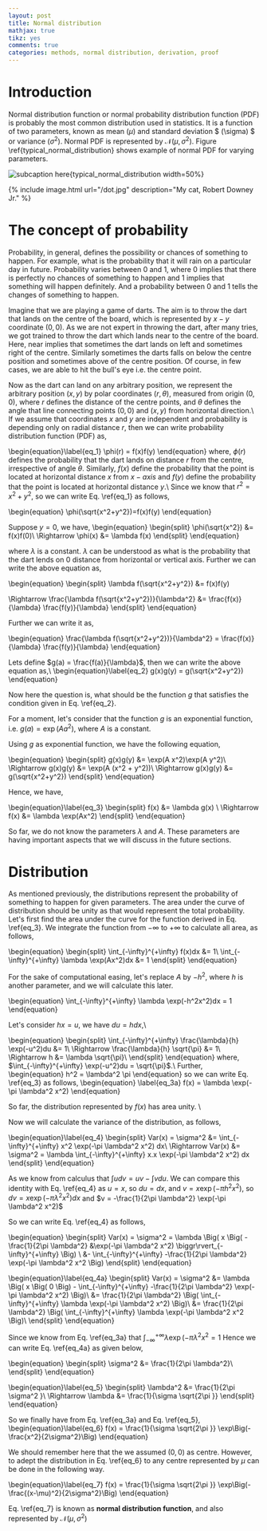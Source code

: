 ```yaml
---
layout: post
title: Normal distribution
mathjax: true
tikz: yes
comments: true  
categories: methods, normal distribution, derivation, proof
---
```


<div style="display:none">
\(
  \def\<#1>{\left<#1\right>}
  \newcommand{\ddx}[2]{\frac{#1}{#2}}
  \newcommand{\CC}{\mathbf{C}}
  \newcommand{\bld}[1]{\boldsymbol{#1}}
  \newcommand{\hbld}[1]{\hat{\boldsymbol{#1}}}
  \newcommand{\textbf}[1]{\mathbf{#1}}
  \newcommand{\textit}[1]{\mathit{#1}}
\)
</div>


# Introduction
Normal distribution function or normal probability distribution function (PDF) is probably the most common distribution used in statistics. It is a function of two parameters, known as mean $(\mu)$ and standard deviation $ (\sigma) $ or variance $(\sigma^2)$. Normal PDF is represented by $\mathcal{N}(\mu, \sigma^2)$.  Figure \ref{typical_normal_distribution} shows example of normal PDF for varying parameters. 


<script type="text/tikz">
\begin{tikzpicture}
\draw[-](-3.5,0)--(3.5,0);
\draw[-](0,0)--(0,0.5*10);
\foreach \x in {0.1,0.2,0.3,0.4}{
\draw[-](-0.1,\x*10)-- (0.1,\x*10) node[label=right:{\x}]{};
}
\foreach \x in {-3,-2,...,3}{
\draw[-](\x, -0.1)--(\x, 0.1)node[label=below:{\x}]{};
}
\draw[samples=70, color=red]plot(\x, {10*(1/(sqrt(2*pi*1))*exp(-(\x-0)^2/(2*1)))});
\end{tikzpicture}
</script>


![subcaption here](){typical_normal_distribution width=50%}

{% include image.html url="/dot.jpg" description="My cat, Robert Downey Jr." %}



# The concept of probability

Probability, in general, defines the possibility or chances of something to happen. For example, what is the probability that it will rain on a particular day in future. Probability varies between $0$ and $1$, where $0$ implies that there is perfectly no chances of something to happen and $1$ implies that something will happen definitely. And a probability between $0$ and $1$ tells the changes of something to happen.

Imagine that we are playing a game of darts. The aim is to throw the dart that lands on the centre of the board, which is represented by $x-y$ coordinate $(0,0)$. As we are not expert in throwing the dart, after many tries, we got trained to throw the dart which lands near to the centre of the board. Here, near implies that sometimes the dart lands on left and sometimes right of the centre. Similarly sometimes the darts falls on below the centre position and sometimes above of the centre position. Of course, in few cases, we are able to hit the bull's eye i.e. the centre point.

Now as the dart can land on any arbitrary position, we represent the arbitrary position $(x,y)$ by polar coordinates $(r,\theta)$, measured from  origin $(0,0)$, where $r$ defines the distance of the centre points, and $\theta$ defines the angle that line connecting points $(0,0)$ and $(x,y)$ from horizontal direction.\\ 
If we assume that coordinates $x$ and $y$ are independent and probability is depending only on radial distance $r$, then we can write probability distribution function (PDF) as,

\begin{equation}\label{eq_1}
\phi(r) = f(x)f(y)
\end{equation}
where, $\phi(r)$ defines the probability that the dart lands on distance $r$ from the centre, irrespective of angle $\theta$. Similarly, $f(x)$ define the probability that the point is located at horizontal distance $x$ from $x-axis$ and $f(y)$ define the probability that the point is located at horizontal distance $y$.\\
Since we know that $r^2=x^2+y^2$, so we can write Eq. \ref{eq_1} as follows, 

\begin{equation}
\phi(\sqrt{x^2+y^2})=f(x)f(y)
\end{equation}

Suppose $y=0$, we have,
\begin{equation}
\begin{split}
\phi(\sqrt{x^2}) &= f(x)f(0)\\
\Rightarrow \phi(x) &= \lambda f(x)
\end{split}
\end{equation}

where $\lambda$ is a constant. $\lambda$ can be understood as what is the probability that the dart lends on $0$ distance from horizontal or vertical axis. 
Further we can write the above equation as,

\begin{equation}
\begin{split}
\lambda f(\sqrt{x^2+y^2}) &= f(x)f(y)

\Rightarrow \frac{\lambda f(\sqrt{x^2+y^2})}{\lambda^2} &= \frac{f(x)}{\lambda} \frac{f(y)}{\lambda}
\end{split}
\end{equation}

Further we can write it as,

\begin{equation}
\frac{\lambda f(\sqrt{x^2+y^2})}{\lambda^2} = \frac{f(x)}{\lambda} \frac{f(y)}{\lambda}
\end{equation}

Lets define $g(a) = \frac{f(a)}{\lambda}$, then we can write the above equation as,\\ 
\begin{equation}\label{eq_2}
g(x)g(y) = g(\sqrt{x^2+y^2})
\end{equation}

Now here the question is, what should be the function $g$ that satisfies the condition given in Eq. \ref{eq_2}.

For a moment, let's consider that the function $g$ is an exponential function, i.e. $g(a) = \exp(A a^2)$, where $A$ is a constant. 

Using $g$ as exponential function, we have the following equation, 

\begin{equation}
\begin{split}
g(x)g(y) &= \exp(A x^2)\exp(A y^2)\\
\Rightarrow g(x)g(y) &= \exp(A (x^2 + y^2))\\
\Rightarrow g(x)g(y) &= g(\sqrt{x^2+y^2})
\end{split}
\end{equation}

Hence, we have,

\begin{equation}\label{eq_3}
\begin{split}
f(x) &= \lambda g(x) \\
\Rightarrow f(x) &= \lambda \exp(Ax^2) 
\end{split}
\end{equation}

So far, we do not know the parameters $\lambda$ and $A$. These parameters are having important aspects that we will discuss in the future sections. 
 
# Distribution 
As mentioned previously, the distributions represent the probability of something to happen for given parameters. The area under the curve of distribution should be unity as that would represent the total probability.
Let's first find the area under the curve for the function derived in Eq. \ref{eq_3}. We integrate the function from $-\infty$ to $+\infty$ to calculate all area, as follows, 

\begin{equation}
\begin{split}
\int_{-\infty}^{+\infty} f(x)dx &= 1\\
\int_{-\infty}^{+\infty} \lambda \exp(Ax^2)dx &= 1
\end{split}
\end{equation}

For the sake of computational easing, let's replace $A$ by $-h^2$, where $h$ is another parameter, and we will calculate this later. 


\begin{equation}
\int_{-\infty}^{+\infty} \lambda \exp(-h^2x^2)dx = 1
\end{equation}

Let's consider $hx = u$, we have $du = h dx$,\\

\begin{equation}
\begin{split}
\int_{-\infty}^{+\infty} \frac{\lambda}{h} \exp(-u^2)du &= 1\\
\Rightarrow \frac{\lambda}{h} \sqrt{\pi} &= 1\\
\Rightarrow h &= \lambda \sqrt{\pi}\\
\end{split}
\end{equation}
where, $\int_{-\infty}^{+\infty} \exp(-u^2)du = \sqrt{\pi}$.\\
Further, 
\begin{equation}
h^2 = \lambda^2 \pi 
\end{equation}
so we can write Eq. \ref{eq_3} as follows, 
\begin{equation} \label{eq_3a}
f(x) = \lambda \exp(-\pi \lambda^2 x^2)
\end{equation}

So far, the distribution represented by $f(x)$ has area unity. \\

Now we will calculate the variance of the distribution, as follows, 

\begin{equation}\label{eq_4}
\begin{split}
Var(x) = \sigma^2 &= \int_{-\infty}^{+\infty} x^2 \exp(-\pi \lambda^2 x^2) dx\\
\Rightarrow Var(x) &= \sigma^2 = \lambda \int_{-\infty}^{+\infty} x.x \exp(-\pi \lambda^2 x^2) dx
\end{split}
\end{equation}
 

As we know from calculus that $\int udv  = uv - \int v du$. We can compare this identity with Eq. \ref{eq_4} as $u = x$, so $du = dx$, and $v = x \exp(-\pi h^2x^2)$, so $dv = x \exp(-\pi \lambda^2 x^2) dx$ and $v = -\frac{1}{2\pi \lambda^2} \exp(-\pi \lambda^2 x^2)$

So we can write Eq. \ref{eq_4} as follows, 

\begin{equation}
\begin{split}
Var(x) = \sigma^2 = \lambda \Big( x \Big( -\frac{1}{2\pi \lambda^2} &\exp(-\pi \lambda^2 x^2) \biggr\rvert_{-\infty}^{+\infty} \Big) \\
&- \int_{-\infty}^{+\infty}  -\frac{1}{2\pi \lambda^2} \exp(-\pi \lambda^2 x^2  \Big)
\end{split}
\end{equation}


\begin{equation}\label{eq_4a}
\begin{split}
Var(x) = \sigma^2 &= \lambda \Big( x \Big( 0 \Big) - \int_{-\infty}^{+\infty}  -\frac{1}{2\pi \lambda^2} \exp(-\pi \lambda^2 x^2) \Big)\\
&= \frac{1}{2\pi \lambda^2} \Big(  \int_{-\infty}^{+\infty} \lambda  \exp(-\pi \lambda^2 x^2) \Big)\\
&= \frac{1}{2\pi \lambda^2} \Big( \int_{-\infty}^{+\infty} \lambda  \exp(-\pi \lambda^2 x^2 \Big)\\
\end{split}
\end{equation}



Since we know from Eq. \ref{eq_3a} that $\int_{-\infty}^{+\infty} \lambda  \exp(-\pi \lambda^2 x^2 = 1$
Hence we can write Eq. \ref{eq_4a} as given below,

\begin{equation}
\begin{split}
\sigma^2 &= \frac{1}{2\pi \lambda^2}\\
\end{split}
\end{equation}

\begin{equation}\label{eq_5}
\begin{split}
\lambda^2 &= \frac{1}{2\pi \sigma^2 }\\
\Rightarrow \lambda &= \frac{1}{\sigma \sqrt{2\pi }}
\end{split}
\end{equation}


So we finally have from Eq. \ref{eq_3a} and Eq. \ref{eq_5}, 
\begin{equation}\label{eq_6}
f(x) = \frac{1}{\sigma \sqrt{2\pi }} \exp\Big(-\frac{x^2}{2\sigma^2}\Big) 
\end{equation}

We should remember here that the we assumed $(0,0)$ as centre. However, to adept the distribution in Eq. \ref{eq_6} to any centre represented by $\mu$ can be done in the following way. 

\begin{equation}\label{eq_7}
f(x) = \frac{1}{\sigma \sqrt{2\pi }} \exp\Big(-\frac{(x-\mu)^2}{2\sigma^2}\Big) 
\end{equation}

Eq. \ref{eq_7} is known as $\textbf{normal distribution function}$, and also represented by $\mathcal{N}(\mu, \sigma^2)$

